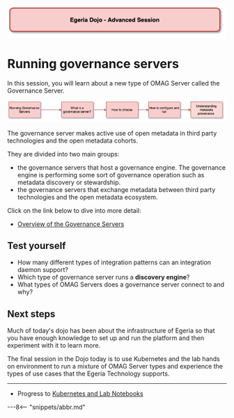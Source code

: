 <!-- SPDX-License-Identifier: CC-BY-4.0 -->
<!-- Copyright Contributors to the ODPi Egeria project 2020. -->

![Red - Advanced sessions](egeria-dojo-session-coding-red-advanced-session.png)

# Running governance servers

In this session, you will learn about a new type of OMAG Server called the Governance Server.

![Governance Server Content](egeria-dojo-day-1-3-3-2-running-governance-servers.png)

The governance server makes active use of open metadata in third party technologies and the open metadata cohorts.

They are divided into two main groups:
* the governance servers that host a governance engine. 
The governance engine is performing some sort of governance operation such as metadata discovery or stewardship.
* the governance servers that exchange metadata between third party technologies and the open metadata ecosystem.

Click on the link below to dive into more detail:

* [Overview of the Governance Servers](/egeria-docs/concepts/omag-server)

## Test yourself

* How many different types of integration patterns can an integration daemon support?
* Which type of governance server runs a **discovery engine**?
* What types of OMAG Servers does a governance server connect to and why?

## Next steps

Much of today's dojo has been about the infrastructure of Egeria so that you have enough knowledge to set up and
run the platform and then experiment with it to learn more.
 
The final session in the Dojo today is to use Kubernetes and the lab hands on environment
to run a mixture of OMAG Server types and experience the types of use cases that the Egeria
Technology supports.

----
* Progress to [Kubernetes and Lab Notebooks](egeria-dojo-day-1-3-3-3-kubernetes-and-labs.md)

---8<-- "snippets/abbr.md"